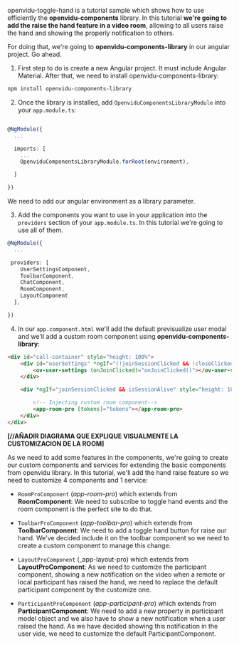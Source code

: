 openvidu-toggle-hand is a tutorial sample which shows how to use efficiently the **openvidu-components** library. In this tutorial **we're going to add the raise the hand feature in a video room**, allowing to all users raise the hand and showing the properly notification to others.

For doing that, we're going to **openvidu-components-library** in our angular project. Go ahead.



1. First step to do is create a new Angular project. It must include Angular Material. After that, we need to install openvidu-components-library:


```bash
npm install openvidu-components-library
```

2. Once the library is installed, add `OpenviduComponentsLibraryModule` into your `app.module.ts`:

```typescript

@NgModule({
  ...

  imports: [
    ...
    OpenviduComponentsLibraryModule.forRoot(environment),

  ]

})

```
We need to add our angular environment as a library parameter.


3. Add the components you want to use in your application into the `providers` section of your `app.module.ts`. In this tutorial we're going to use all of them.

```typescript
@NgModule({
  ...

 providers: [
    UserSettingsComponent,
    ToolbarComponent,
    ChatComponent,
    RoomComponent,
    LayoutComponent
  ],

})

```
4. In our `app.component.html` we'll add the default previsualize user modal and we'll add a custom room component using **openvidu-components-library**:

```html
<div id="call-container" style="height: 100%">
	<div id="userSettings" *ngIf="(!joinSessionClicked && !closeClicked) || !isSessionAlive">
		<ov-user-settings (onJoinClicked)="onJoinClicked()"></ov-user-settings>
	</div>

	<div *ngIf="joinSessionClicked && isSessionAlive" style="height: 100%">

		<!-- Injecting custom room component-->
		<app-room-pro [tokens]="tokens"></app-room-pro>
	</div>
</div>

```
**[//AÑADIR DIAGRAMA QUE EXPLIQUE VISUALMENTE LA CUSTOMIZACION DE LA ROOM]**

As we need to add some features in the components, we're going to create our custom components and services for extending the basic components from openvidu library. In this tutorial, we'll add the hand raise feature so we need to customize 4 components and 1 service:

* `RoomProComponent` (_app-room-pro_) which extends from **RoomComponent**: We need to subscribe to toggle hand events and the room component is the perfect site to do that.

* `ToolbarProComponent` (_app-toolbar-pro_)  which extends from **ToolbarComponent**: We need to add a toggle hand button for raise our hand. We've decided include it on the toolbar component so we need to create a custom component to manage this change.

* `LayoutProComponent` (_app-layout-pro) which extends from **LayoutProComponent**: As we need to customize the participant component, showing a new notification on the video when a remote or local participant has raised the hand, we need to replace the default participant component by the customize one.

* `ParticipantProComponent` (_app-participant-pro_) which extends from **ParticipantComponent**: We need to add a new property in participant model object and we also have to show a new notification when a user raised the hand. As we have decided showing this notification in the user vide, we need to customize the default ParticipantComponent.




